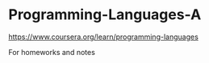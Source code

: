 # Programming-Languages-A

https://www.coursera.org/learn/programming-languages

For homeworks and notes
